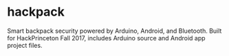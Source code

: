 # hackpack
Smart backpack security powered by Arduino, Android, and Bluetooth. 
Built for HackPrinceton Fall 2017, includes Arduino source and Android app project files.
